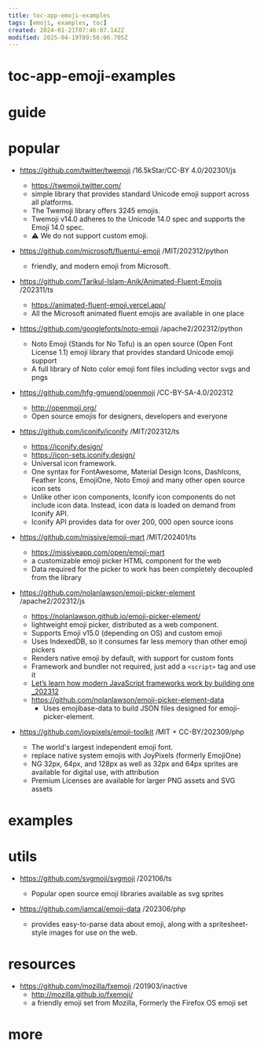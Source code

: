 ```yaml
---
title: toc-app-emoji-examples
tags: [emoji, examples, toc]
created: 2024-01-21T07:46:07.142Z
modified: 2025-04-19T09:56:06.705Z
---
```


# toc-app-emoji-examples

# guide

# popular
- https://github.com/twitter/twemoji /16.5kStar/CC-BY 4.0/202301/js
  - https://twemoji.twitter.com/
  - simple library that provides standard Unicode emoji support across all platforms.
  - The Twemoji library offers 3245 emojis.
  - Twemoji v14.0 adheres to the Unicode 14.0 spec and supports the Emoji 14.0 spec. 
  - ⚠️ We do not support custom emoji.

- https://github.com/microsoft/fluentui-emoji /MIT/202312/python
  - friendly, and modern emoji from Microsoft.

- https://github.com/Tarikul-Islam-Anik/Animated-Fluent-Emojis /202311/ts
  - https://animated-fluent-emoji.vercel.app/
  - All the Microsoft animated fluent emojis are available in one place

- https://github.com/googlefonts/noto-emoji /apache2/202312/python
  - Noto Emoji (Stands for No Tofu) is an open source (Open Font License 1.1) emoji library that provides standard Unicode emoji support
  - A full library of Noto color emoji font files including vector svgs and pngs

- https://github.com/hfg-gmuend/openmoji /CC-BY-SA-4.0/202312
  - http://openmoji.org/
  - Open source emojis for designers, developers and everyone

- https://github.com/iconify/iconify /MIT/202312/ts
  - https://iconify.design/
  - https://icon-sets.iconify.design/
  - Universal icon framework. 
  - One syntax for FontAwesome, Material Design Icons, DashIcons, Feather Icons, EmojiOne, Noto Emoji and many other open source icon sets 
  - Unlike other icon components, Iconify icon components do not include icon data. Instead, icon data is loaded on demand from Iconify API.
  - Iconify API provides data for over 200, 000 open source icons

- https://github.com/missive/emoji-mart /MIT/202401/ts
  - https://missiveapp.com/open/emoji-mart
  - a customizable emoji picker HTML component for the web
  - Data required for the picker to work has been completely decoupled from the library

- https://github.com/nolanlawson/emoji-picker-element /apache2/202312/js
  - https://nolanlawson.github.io/emoji-picker-element/
  - lightweight emoji picker, distributed as a web component.
  - Supports Emoji v15.0 (depending on OS) and custom emoji
  - Uses IndexedDB, so it consumes far less memory than other emoji pickers
  - Renders native emoji by default, with support for custom fonts
  - Framework and bundler not required, just add a `<script>` tag and use it
  - [Let’s learn how modern JavaScript frameworks work by building one _202312](https://nolanlawson.com/2023/12/02/lets-learn-how-modern-javascript-frameworks-work-by-building-one/)
  - https://github.com/nolanlawson/emoji-picker-element-data
    - Uses emojibase-data to build JSON files designed for emoji-picker-element.

- https://github.com/joypixels/emoji-toolkit /MIT + CC-BY/202309/php
  - The world's largest independent emoji font.
  - replace native system emojis with JoyPixels (formerly EmojiOne) 
  - NG 32px, 64px, and 128px as well as 32px and 64px sprites are available for digital use, with attribution
  - Premium Licenses are available for larger PNG assets and SVG assets
# examples

# utils
- https://github.com/svgmoji/svgmoji /202106/ts
  - Popular open source emoji libraries available as svg sprites

- https://github.com/iamcal/emoji-data /202306/php
  - provides easy-to-parse data about emoji, along with a spritesheet-style images for use on the web.
# resources
- https://github.com/mozilla/fxemoji /201903/inactive
  - http://mozilla.github.io/fxemoji/
  - a friendly emoji set from Mozilla, Formerly the Firefox OS emoji set
# more
